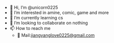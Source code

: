 - 👋 Hi, I’m @unicorn0225
- 👀 I’m interested in amine, comic, game and more
- 🌱 I’m currently learning cs
- 💞️ I’m looking to collaborate on nothing
- 📫 How to reach me
  - 📮 Mail:jiangyanglove0225@gmail.com

<!---
unicorn0225/unicorn0225 is a ✨ special ✨ repository because its `README.md` (this file) appears on your GitHub profile.
You can click the Preview link to take a look at your changes.
--->
